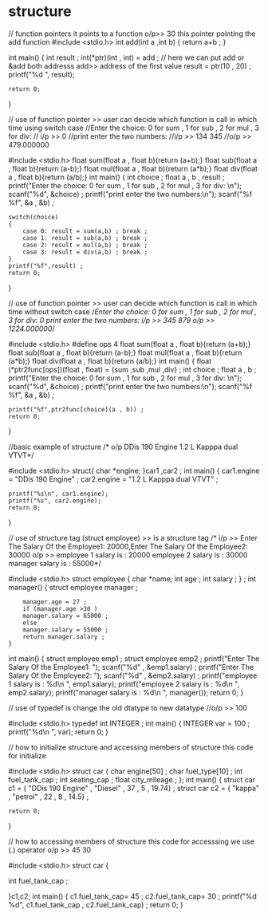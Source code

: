 # structure

// function pointers it points to a function o/p>> 30 this pointer pointing the add function
#include <stdio.h>
int add(int  a ,int b)
{
    return a+b ;
}

int main() {
    int result ;
    int(*ptr)(int , int) = add ;  // here we can put add or &add both addresss add>> address of the first value
    result = ptr(10 , 20) ;
    printf("%d ", result);

    return 0;
}








// use of function pointer >> user can decide which function is call in which time using switch case
//Enter the choice: 0 for sum , 1 for sub , 2 for mul , 3 for div: 
// i/p >> 0
//print enter the two numbers:
//i/p >> 134 345
//o/p >> 479.000000


#include <stdio.h>
float sum(float a , float b){return (a+b);}
float sub(float a , float b){return (a-b);}
float mul(float a , float b){return (a*b);}
float div(float a , float b){return (a/b);}
int main() {
    int choice ;
    float a , b , result ;
    printf("Enter the choice: 0 for sum , 1 for sub , 2 for mul , 3 for div: \n");
    scanf("%d", &choice) ;
    printf("print enter the two numbers:\n");
    scanf("%f %f", &a , &b) ;
    
    switch(choice)
    {
        case 0: result = sum(a,b) ; break ;
        case 1: result = sub(a,b) ; break ;
        case 2: result = mul(a,b) ; break ;
        case 3: result = div(a,b) ; break ;
    }
    printf("%f",result) ;
    return 0;
}









// use of function pointer >> user can decide which function is call in which time without switch case
/*Enter the choice: 0 for sum , 1 for sub , 2 for mul , 3 for div: 
0
print enter the two numbers:
i/p >> 345 879
o/p >> 1224.000000*/


#include <stdio.h>
#define ops 4
float sum(float a , float b){return (a+b);}
float sub(float a , float b){return (a-b);}
float mul(float a , float b){return (a*b);}
float div(float a , float b){return (a/b);}
int main() {
    float (*ptr2func[ops])(float , float) = {sum ,sub ,mul ,div} ;
    int choice ;
    float a , b ;
    printf("Enter the choice: 0 for sum , 1 for sub , 2 for mul , 3 for div: \n");
    scanf("%d", &choice) ;
    printf("print enter the two numbers:\n");
    scanf("%f %f", &a , &b) ;
    
    printf("%f",ptr2func[choice](a , b)) ;
    return 0;
}






//basic example of  structure
/* o/p
DDis 190 Engine
1.2 L Kapppa dual VTVT*/




#include <stdio.h>
struct{
    char *engine;
}car1 ,car2 ;
int main() {
    car1.engine = "DDis 190 Engine" ;
    car2.engine = "1.2 L Kapppa dual VTVT" ;

    printf("%s\n", car1.engine);
    printf("%s", car2.engine);
    return 0;
}








// use of structure tag (struct employee) >> is a structure tag
/* i/p >> Enter The Salary Of the Employee1: 20000,Enter The Salary Of the Employee2: 30000
o/p  >>  employee 1 salary is : 20000
 employee 2 salary is : 30000
 manager salary is : 55000*/
 
 
#include <stdio.h>
struct employee {
    char *name;
    int age ;
    int salary ;
    } ;
    int manager()
    {
        struct employee manager ;
        
        manager.age = 27 ;
        if (manager.age >30 )
        manager.salary = 65000 ;
        else 
        manager.salary = 55000 ;
        return manager.salary ;
    }
int main() {
    struct employee emp1 ;
    struct employee emp2 ;
    printf("Enter The Salary Of the Employee1: ");
    scanf("%d" , &emp1.salary) ;
    printf("Enter The Salary Of the Employee2: ");
    scanf("%d" , &emp2.salary) ;
    printf("employee 1 salary is : %d\n ", emp1.salary);
    printf("employee 2 salary is : %d\n ", emp2.salary);
    printf("manager salary is : %d\n ", manager());
    return 0;
}






// use of typedef is change the old dtatype to new datatype
//o/p >> 100
 
 
#include <stdio.h>
typedef int INTEGER ;
int main() {
    INTEGER var = 100 ;
    printf("%d\n ", var);
    return 0;
}






// how to initialize structure and accessing members of structure this code for initialize

 
 
#include <stdio.h>
struct car {
 char engine[50] ;
 char fuel_type[10] ;
 int fuel_tank_cap ;
 int seating_cap ;
 float city_mileage ;
};
int main() {
   struct car c1 = { "DDis 190 Engine" , "Diesel" , 37 , 5 , 19.74} ;
   struct car c2 = { "kappa" , "petrol" , 22 , 8 , 14.5} ;
    
    return 0;
}








// how to  accessing members of structure this code for accesssing we use (.) operator   o/p  >> 45 30 


#include <stdio.h>
struct car {

 int fuel_tank_cap ;
 
}c1,c2;
int main() {
   c1.fuel_tank_cap= 45 ;
   c2.fuel_tank_cap= 30 ;
    printf("%d %d", c1.fuel_tank_cap , c2.fuel_tank_cap) ;
    return 0;
}





